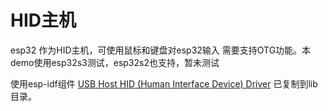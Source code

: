 # HID主机

esp32 作为HID主机，可使用鼠标和键盘对esp32输入
需要支持OTG功能。本demo使用esp32s3测试，esp32s2也支持，暂未测试

使用esp-idf组件 [USB Host HID (Human Interface Device) Driver](https://components.espressif.com/components/espressif/usb_host_hid)
已复制到lib目录。

